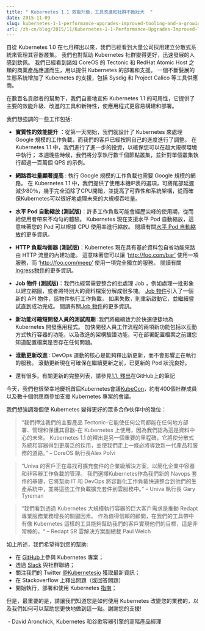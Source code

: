```yaml
---
title: " Kubernetes 1.1 效能升級，工具改進和社群不斷壯大  "
date: 2015-11-09
slug: kubernetes-1-1-performance-upgrades-improved-tooling-and-a-growing-community
url: /zh-cn/blog/2015/11/Kubernetes-1-1-Performance-Upgrades-Improved-Tooling-And-A-Growing-Community
---
```

<!--
---
title: " Kubernetes 1.1 Performance upgrades, improved tooling and a growing community  "
date: 2015-11-09
slug: kubernetes-1-1-performance-upgrades-improved-tooling-and-a-growing-community
url: /zh-cn/blog/2015/11/Kubernetes-1-1-Performance-Upgrades-Improved-Tooling-And-A-Growing-Community
---
-->
<!--
Since the Kubernetes 1.0 release in July, we’ve seen tremendous adoption by companies building distributed systems to manage their container clusters. We’re also been humbled by the rapid growth of the community who help make Kubernetes better everyday. We have seen commercial offerings such as Tectonic by CoreOS and RedHat Atomic Host emerge to deliver deployment and support of Kubernetes. And a growing ecosystem has added Kubernetes support including tool vendors such as Sysdig and Project Calico.  
-->
自從 Kubernetes 1.0 在七月釋出以來，我們已經看到大量公司採用建立分散式系統來管理其容器叢集。
我們也對幫助 Kubernetes 社群變得更好，迅速發展的人感到欽佩。
我們已經看到諸如 CoreOS 的 Tectonic 和 RedHat Atomic Host 之類的商業產品應運而生，用以提供 Kubernetes 的部署和支援。
一個不斷髮展的生態系統增加了 Kubernetes 的支援，包括 Sysdig 和 Project Calico 等工具供應商。

<!--
With the help of hundreds of contributors, we’re proud to announce the availability of Kubernetes 1.1, which offers major performance upgrades, improved tooling, and new features that make applications even easier to build and deploy.  
-->
在數百名貢獻者的幫助下，我們自豪地宣佈 Kubernetes 1.1 的可用性，它提供了主要的效能升級、改進的工具和新特性，使應用程式更容易構建和部署。

<!--
Some of the work we’d like to highlight includes:
-->
我們想強調的一些工作包括:

<!--
- **Substantial performance improvements** : We have architected Kubernetes from day one to handle Google-scale workloads, and our customers have put it through their paces. In Kubernetes 1.1, we have made further investments to ensure that you can run in extremely high-scale environments; later this week, we will be sharing examples of running thousand node clusters, and running over a million QPS against a single cluster.&nbsp;
-->
- **實質性的效能提升** ：從第一天開始，我們就設計了 Kubernetes 來處理 Google 規模的工作負載，而我們的客戶已經按照自己的進度進行了調整。
 在 Kubernetes 1.1 中，我們進行了進一步的投資，以確保您可以在超大規模環境中執行；
 本週晚些時候，我們將分享執行數千個節點叢集，並針對單個叢集執行超過一百萬個 QPS 的示例。

<!--
- **Significant improvement in network throughput** : Running Google-scale workloads also requires Google-scale networking. In Kubernetes 1.1, we have included an option to use native IP tables offering an 80% reduction in tail latency, an almost complete elimination of CPU overhead and improvements in reliability and system architecture ensuring Kubernetes can handle high-scale throughput well into the future.&nbsp;
-->
- **網路吞吐量顯著提高** : 執行 Google 規模的工作負載也需要 Google 規模的網路。
 在 Kubernetes 1.1 中，我們提供了使用本機IP表的選項，可將尾部延遲減少80％，幾乎完全消除了CPU開銷，並提高了可靠性和系統架構，從而確保Kubernetes可以很好地處理未來的大規模吞吐量。 

<!--
- **Horizontal pod autoscaling (Beta)**: Many workloads can go through spiky periods of utilization, resulting in uneven experiences for your users. Kubernetes now has support for horizontal pod autoscaling, meaning your pods can scale up and down based on CPU usage. Read more about [Horizontal pod autoscaling](http://kubernetes.io/v1.1/docs/user-guide/horizontal-pod-autoscaler.html).&nbsp;
-->
- **水平 Pod 自動縮放 (測試版)**：許多工作負載可能會經歷尖峰的使用期，從而給使用者帶來不均勻的體驗。
 Kubernetes 現在支援水平 Pod 自動縮放，這意味著您的 Pod 可以根據 CPU 使用率進行縮放。
 閱讀有關[水平 Pod 自動縮放](http://kubernetes.io/v1.1/docs/user-guide/horizontal-pod-autoscaler.html)的更多資訊。

<!--
- **HTTP load balancer (Beta)**: Kubernetes now has the built-in ability to route HTTP traffic based on the packets introspection. This means you can have ‘http://foo.com/bar’ go to one service, and ‘http://foo.com/meep’ go to a completely independent service. Read more about the [Ingress object](http://kubernetes.io/v1.1/docs/user-guide/ingress.html).&nbsp;
-->
- **HTTP 負載均衡器 (測試版)**：Kubernetes 現在具有基於資料包自省功能來路由 HTTP 流量的內建功能。
 這意味著您可以讓 ‘http://foo.com/bar’ 使用一項服務，而 ‘http://foo.com/meep’ 使用一項完全獨立的服務。
 閱讀有關[Ingress物件](http://kubernetes.io/v1.1/docs/user-guide/ingress.html)的更多資訊。

<!--
- **Job objects (Beta)**: We’ve also had frequent request for integrated batch jobs, such as processing a batch of images to create thumbnails or a particularly large data file that has been broken down into many chunks. [Job objects](https://github.com/kubernetes/kubernetes/blob/master/docs/user-guide/jobs.md#writing-a-job-spec) introduces a new API object that runs a workload, restarts it if it fails, and keeps trying until it’s successfully completed. Read more about the[Job object](http://kubernetes.io/v1.1/docs/user-guide/jobs.html).&nbsp;
-->
- **Job 物件 (測試版)**：我們也經常需要整合的批處理 Job ，例如處理一批影象以建立縮圖，或者將特別大的資料檔案分解成很多塊。
 [Job 物件](https://github.com/kubernetes/kubernetes/blob/master/docs/user-guide/jobs.md#writing-a-job-spec)引入了一個新的 API 物件，該物件執行工作負載，
如果失敗，則重新啟動它，並繼續嘗試直到成功完成。
 閱讀有關[Job 物件](http://kubernetes.io/v1.1/docs/user-guide/jobs.html)的更多資訊。

<!--
- **New features to shorten the test cycle for developers** : We continue to work on making developing for applications for Kubernetes quick and easy. Two new features that speeds developer’s workflows include the ability to run containers interactively, and improved schema validation to let you know if there are any issues with your configuration files before you deploy them.&nbsp;
-->
- **新功能可縮短開發人員的測試周期** :我們將繼續致力於快速便捷地為 Kubernetes 開發應用程式。
 加快開發人員工作流程的兩項新功能包括以互動方式執行容器的功能，以及改進的架構驗證功能，可在部署配置檔案之前讓您知道配置檔案是否存在任何問題。

<!--
- **Rolling update improvements** : Core to the DevOps movement is being able to release new updates without any affect on a running service. Rolling updates now ensure that updated pods are healthy before continuing the update.&nbsp;
-->
- **滾動更新改進** : DevOps 運動的核心是能夠釋出新更新，而不會影響正在執行的服務。
 滾動更新現在可確保在繼續更新之前，已更新的 Pod 狀況良好。

<!--
- And many more. For a complete list of updates, see the [1.1. release](https://github.com/kubernetes/kubernetes/releases) notes on GitHub&nbsp;
-->
- 還有很多。有關更新的完整列表，請參見[1.1. 釋出](https://github.com/kubernetes/kubernetes/releases)在GitHub上的筆記

<!--
Today, we’re also proud to mark the inaugural Kubernetes conference, [KubeCon](https://kubecon.io/), where some 400 community members along with dozens of vendors are in attendance supporting the Kubernetes project.  
-->
今天，我們也很榮幸地慶祝首屆Kubernetes會議[KubeCon](https://kubecon.io/)，約有400個社群成員以及數十個供應商參加支援 Kubernetes 專案的會議。

<!--
We’d love to highlight just a few of the many partners making Kubernetes better:  
-->
我們想強調幾個使 Kubernetes 變得更好的眾多合作伙伴中的幾位：

<!--
> “We are betting our major product, Tectonic – which enables any company to deploy, manage and secure its containers anywhere – on Kubernetes because we believe it is the future of the data center. The release of Kubernetes 1.1 is another major milestone that will create more widespread adoption of distributed systems and containers, and puts us on a path that will inevitably lead to a whole new generation of products and services.” – Alex Polvi, CEO, CoreOS.
-->
> “我們押注我們的主要產品 Tectonic-它能使任何公司都能在任何地方部署、管理和保護其容器-在 Kubernetes 上使用，因為我們認為這是資料中心的未來。
  Kubernetes 1.1 的釋出是另一個重要的里程碑，它將使分散式系統和容器得到更廣泛的採用，並使我們走上一條必將導致新一代產品和服務的道路。” – CoreOS 執行長Alex Polvi

<!--
> “Univa’s customers are looking for scalable, enterprise-caliber solutions to simplify managing container and non-container workloads in the enterprise. We selected Kubernetes as a foundational element of our new Navops suite which will help IT and DevOps rapidly integrate containerized workloads into their production systems and extend these workloads into cloud services.” – Gary Tyreman, CEO, Univa.
-->
> “Univa 的客戶正在尋找可擴充套件的企業級解決方案，以簡化企業中容器和非容器工作負載的管理。
 我們選擇Kubernetes作為我們新的 Navops 套件的基礎，它將幫助 IT 和 DevOps 將容器化工作負載快速整合到他們的生產系統中，並將這些工作負載擴充套件到雲服務中。” – Univa 執行長 Gary Tyreman

<!--
> “The tremendous customer demand we’re seeing to run containers at scale with Kubernetes is a critical element driving growth in our professional services business at Redapt. As a trusted advisor, it’s great to have a tool like Kubernetes in our tool belt to help our customers achieve their objectives.” – Paul Welch, SR VP Cloud Solutions, Redapt
-->
> “我們看到透過 Kubernetes 大規模執行容器的巨大客戶需求是推動 Redapt 專業服務業務增長的關鍵因素。
  作為值得信賴的顧問，在我們的工具帶中有像 Kubernetes 這樣的工具能夠幫助我們的客戶實現他們的目標，這是非常棒的。“ – Redapt SR 雲解決方案副總裁 Paul Welch 
>
<!--
As we mentioned above, we would love your help:  
-->
如上所述，我們希望得到您的幫助:

<!--
- Get involved with the Kubernetes project on [GitHub](https://github.com/kubernetes/kubernetes)&nbsp;
- Connect with the community on [Slack](http://slack.kubernetes.io/)
- Follow us on Twitter [@Kubernetesio](https://twitter.com/kubernetesio) for latest updates&nbsp;
- Post questions (or answer questions) on Stackoverflow&nbsp;
- Get started running, deploying, and using Kubernetes [guides](/docs/tutorials/kubernetes-basics/);
-->
- 在 [GitHub](https://github.com/kubernetes/kubernetes)上參與 Kubernetes 專案；
- 透過 [Slack](http://slack.kubernetes.io/) 與社群聯絡；
- 關注我們的 Twitter [@Kubernetesio](https://twitter.com/kubernetesio) 獲取最新資訊；
- 在 Stackoverflow 上釋出問題（或回答問題）
- 開始執行，部署和使用 Kubernetes [指南](/docs/tutorials/kubernetes-basics/)；

<!--
But, most of all, just let us know how you are transforming your business using Kubernetes, and how we can help you do it even faster. Thank you for your support!  
-->
但是，最重要的是，請讓我們知道您是如何使用 Kubernetes 改變您的業務的，以及我們如何可以幫助您更快地做到這一點。謝謝您的支援!

<!--
&nbsp;- David Aronchick, Senior Product Manager for Kubernetes and Google Container Engine
-->
&nbsp;- David Aronchick, Kubernetes 和谷歌容器引擎的高階產品經理

